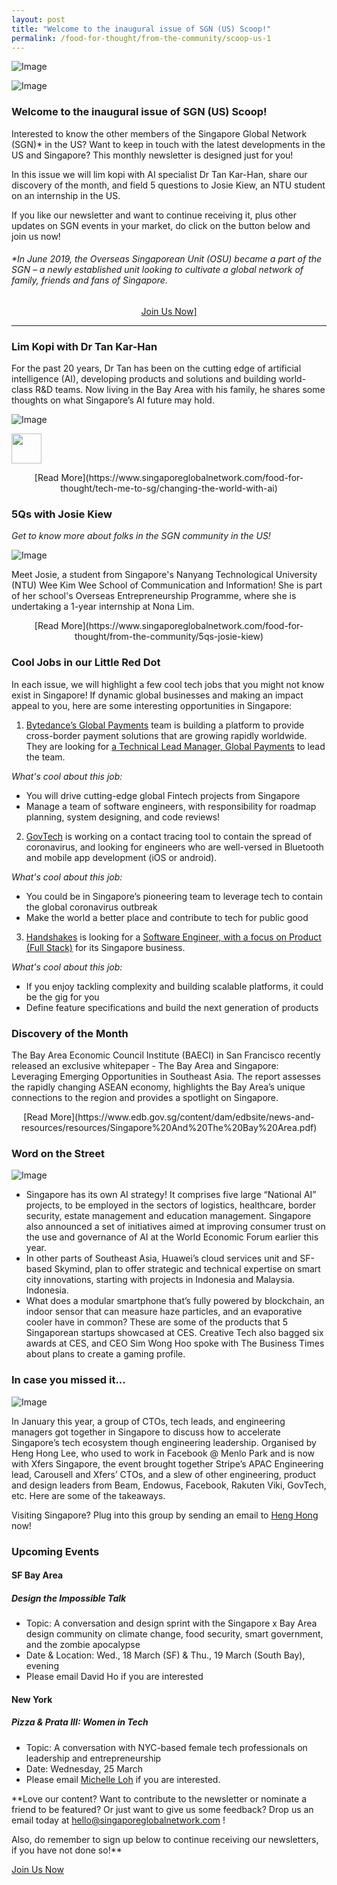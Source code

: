 ```yaml
---
layout: post
title: "Welcome to the inaugural issue of SGN (US) Scoop!"
permalink: /food-for-thought/from-the-community/scoop-us-1
---
```


![Image](/images/stories/Scoop/scoopheader.png)

![Image](/images/stories/Scoop/scoopus1.jpg)

### Welcome to the inaugural issue of SGN (US) Scoop!

Interested to know the other members of the Singapore Global Network (SGN)* in the US? Want to keep in touch with the latest developments in the US and Singapore? This monthly newsletter is designed just for you!

In this issue we will lim kopi with AI specialist Dr Tan Kar-Han, share our discovery of the month, and field 5 questions to Josie Kiew, an NTU student on an internship in the US. 

If you like our newsletter and want to continue receiving it, plus other updates on SGN events in your market, do click on the button below and join us now!

###### *In June 2019, the Overseas Singaporean Unit (OSU) became a part of the SGN – a newly established unit looking to cultivate a global network of family, friends and fans of Singapore.

<p style="text-align: center"><a href="http://go.gov.sg/sgnemail">Join Us Now]</a></p>

<hr>

### Lim Kopi with Dr Tan Kar-Han

For the past 20 years, Dr Tan has been on the cutting edge of artificial intelligence (AI), developing products and solutions and building world-class R&D teams. Now living in the Bay Area with his family, he shares some thoughts on what Singapore’s AI future may hold.

![Image](/images/stories/Scoop/scoop-us-drtan.png)

<img src="hhttps://d33wubrfki0l68.cloudfront.net/7e5ef087f6e166babb13c99b29fe2642b23f67e5/6d5c6/images/stories/scoop/scoop-us-drtan.png" width="48">

<p style="text-align: center">[Read More](https://www.singaporeglobalnetwork.com/food-for-thought/tech-me-to-sg/changing-the-world-with-ai)</p>

### 5Qs with Josie Kiew

_Get to know more about folks in the SGN community in the US!_

![Image](/images/stories/2020/Mar/josiekiew1.png)

Meet Josie, a student from Singapore's Nanyang Technological University (NTU) Wee Kim Wee School of Communication and Information! She is part of her school's Overseas Entrepreneurship Programme, where she is undertaking a 1-year internship at Nona Lim.

<p style="text-align: center">[Read More](https://www.singaporeglobalnetwork.com/food-for-thought/from-the-community/5qs-josie-kiew)</p>

### Cool Jobs in our Little Red Dot

In each issue, we will highlight a few cool tech jobs that you might not know exist in Singapore! If dynamic global businesses and making an impact appeal to you, here are some interesting opportunities in Singapore:

1. [Bytedance’s Global Payments](https://www.linkedin.com/company/bytedance/) team is building a platform to provide cross-border payment solutions that are growing rapidly worldwide. They are looking for [a Technical Lead Manager, Global Payments](https://job.bytedance.com/en/position/detail/6781706317003229453) to lead the team. 

_What's cool about this job:_
- You will drive cutting-edge global Fintech projects from Singapore
- Manage a team of software engineers, with responsibility for roadmap planning, system designing, and code reviews!

2. [GovTech](Lim_xuan_hong@tech.gov.sg) is working on a contact tracing tool to contain the spread of coronavirus, and looking for engineers who are well-versed in Bluetooth and mobile app development (iOS or android). 

_What's cool about this job:_
- You could be in Singapore’s pioneering team to leverage tech to contain the global coronavirus outbreak
- Make the world a better place and contribute to tech for public good

3. [Handshakes](https://www.handshakes.com.sg/) is looking for a [Software Engineer, with a focus on Product (Full Stack)](https://www.livehire.com/careers/techskillsaccelerator/job/3RFKJ/YIDCD9PRM6/handshake-dc-frontiers-software-engineer-product-full-stack) for its Singapore business. 

_What's cool about this job:_
- If you enjoy tackling complexity and building scalable platforms, it could be the gig for you
- Define feature specifications and build the next generation of products

### Discovery of the Month

The Bay Area Economic Council Institute (BAECI) in San Francisco recently released an exclusive whitepaper - The Bay Area and Singapore: Leveraging Emerging Opportunities in Southeast Asia. The report assesses the rapidly changing ASEAN economy, highlights the Bay Area’s unique connections to the region and provides a spotlight on Singapore. 

<p style="text-align: center">[Read More](https://www.edb.gov.sg/content/dam/edbsite/news-and-resources/resources/Singapore%20And%20The%20Bay%20Area.pdf)</p>

### Word on the Street

![Image](/images/stories/Scoop/scoop-us-word.png)

- Singapore has its own AI strategy! It comprises five large “National AI” projects, to be employed in the sectors of logistics, healthcare, border security, estate management and education management. Singapore also announced a set of initiatives aimed at improving consumer trust on the use and governance of AI at the World Economic Forum earlier this year.
- In other parts of Southeast Asia, Huawei’s cloud services unit and SF-based Skymind, plan to offer strategic and technical expertise on smart city innovations, starting with projects in Indonesia and Malaysia. Indonesia.
- What does a modular smartphone that’s fully powered by blockchain, an indoor sensor that can measure haze particles, and an evaporative cooler have in common? These are some of the products that 5 Singaporean startups showcased at CES. Creative Tech also bagged six awards at CES, and CEO Sim Wong Hoo spoke with The Business Times about plans to create a gaming profile.

### In case you missed it...

![Image](/images/stories/Scoop/scoop-us-icymi.png)

In January this year, a group of CTOs, tech leads, and engineering managers got together in Singapore to discuss how to accelerate Singapore’s tech ecosystem though engineering leadership. Organised by Heng Hong Lee, who used to work in Facebook @ Menlo Park and is now with Xfers Singapore, the event brought together Stripe’s APAC Engineering lead, Carousell and Xfers’ CTOs, and a slew of other engineering, product and design leaders from Beam, Endowus, Facebook, Rakuten Viki, GovTech, etc. Here are some of the takeaways.  

Visiting Singapore? Plug into this group by sending an email to [Heng Hong](mailto:henghong.lee@gmail.com) now!

### Upcoming Events

#### SF Bay Area

##### Design the Impossible Talk

- Topic: A conversation and design sprint with the Singapore x Bay Area design community on climate change, food security, smart government, and the zombie apocalypse
- Date & Location: Wed., 18 March (SF) & Thu., 19 March (South Bay), evening
- Please email David Ho if you are interested

#### New York

##### Pizza & Prata III: Women in Tech

- Topic: A conversation with NYC-based female tech professionals on leadership and entrepreneurship
- Date: Wednesday, 25 March
- Please email [Michelle Loh](mailto:Michelle_LOH@edb.gov.sg) if you are interested.

**Love our content? Want to contribute to the newsletter or nominate a friend to be featured? Or just want to give us some feedback? Drop us an email today at [hello@singaporeglobalnetwork.com](mailto:hello@singaporeglobalnetwork.com) !

Also, do remember to sign up below to continue receiving our newsletters, if you have not done so!**

[Join Us Now](http://go.gov.sg/sgnemail)
